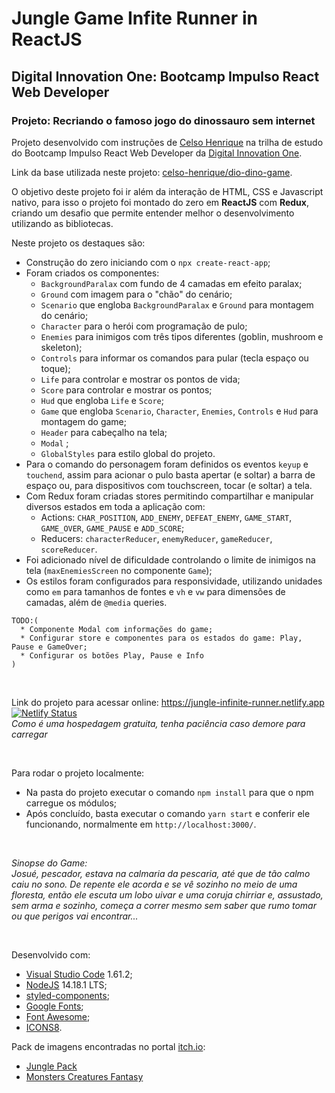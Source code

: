 # Jungle Game Infite Runner in ReactJS
## Digital Innovation One: Bootcamp Impulso React Web Developer
### Projeto: Recriando o famoso jogo do dinossauro sem internet

Projeto desenvolvido com instruções de [Celso Henrique](https://www.linkedin.com/in/devfrontend/) na trilha de estudo do Bootcamp Impulso React Web Developer da [Digital Innovation One](https://digitalinnovation.one/).

Link da base utilizada neste projeto: [celso-henrique/dio-dino-game](https://github.com/celso-henrique/dio-dino-game).

O objetivo deste projeto foi ir além da interação de HTML, CSS e Javascript nativo, para isso o projeto foi montado do zero em **ReactJS** com **Redux**, criando um desafio que permite entender melhor o desenvolvimento utilizando as bibliotecas.

Neste projeto os destaques são:
* Construção do zero iniciando com o `npx create-react-app`;
* Foram criados os componentes:
  * `BackgroundParalax` com fundo de 4 camadas em efeito paralax;
  * `Ground` com imagem para o "chão" do cenário;
  * `Scenario` que engloba `BackgroundParalax` e `Ground` para montagem do cenário;
  * `Character` para o herói com programação de pulo;
  * `Enemies` para inimigos com três tipos diferentes (goblin, mushroom e skeleton);
  * `Controls` para informar os comandos para pular (tecla espaço ou toque);
  * `Life` para controlar e mostrar os pontos de vida;
  * `Score` para controlar e mostrar os pontos;
  * `Hud` que engloba `Life` e `Score`;
  * `Game` que engloba `Scenario`, `Character`, `Enemies`, `Controls` e `Hud` para montagem do game;
  * `Header` para cabeçalho na tela;
  * `Modal` ;
  * `GlobalStyles` para estilo global do projeto.
* Para o comando do personagem foram definidos os eventos `keyup` e `touchend`, assim para acionar o pulo basta apertar (e soltar) a barra de espaço ou, para dispositivos com touchscreen, tocar (e soltar) a tela.
* Com Redux foram criadas stores permitindo compartilhar e manipular diversos estados em toda a aplicação com:
  * Actions: `CHAR_POSITION`, `ADD_ENEMY`, `DEFEAT_ENEMY`, `GAME_START`, `GAME_OVER`, `GAME_PAUSE` e `ADD_SCORE`;
  * Reducers: `characterReducer`, `enemyReducer`, `gameReducer`, `scoreReducer`.
* Foi adicionado nível de dificuldade controlando o limite de inimigos na tela (`maxEnemiesScreen` no componente `Game`);
* Os estilos foram configurados para responsividade, utilizando unidades como `em` para tamanhos de fontes e `vh` e `vw` para dimensões de camadas, além de `@media` queries.

```
TODO:(
  * Componente Modal com informações do game;
  * Configurar store e componentes para os estados do game: Play, Pause e GameOver;
  * Configurar os botões Play, Pause e Info
)
```

&nbsp;

Link do projeto para acessar online: https://jungle-infinite-runner.netlify.app <br/>
[![Netlify Status](https://api.netlify.com/api/v1/badges/9b3537f4-890c-41ab-9c91-44ae3e1ff0d1/deploy-status)](https://app.netlify.com/sites/jungle-infinite-runner/deploys)<br/>
*Como é uma hospedagem gratuita, tenha paciência caso demore para carregar*

&nbsp;

Para rodar o projeto localmente:
* Na pasta do projeto executar o comando `npm install` para que o npm carregue os módulos;
* Após concluído, basta executar o comando `yarn start` e conferir ele funcionando, normalmente em `http://localhost:3000/`.

&nbsp;

*Sinopse do Game:*<br/>
*Josué, pescador, estava na calmaria da pescaria, até que de tão calmo caiu no sono. De repente ele acorda e se vê sozinho no meio de uma floresta, então ele escuta um lobo uivar e uma coruja chirriar e, assustado, sem arma e sozinho, começa a correr mesmo sem saber que rumo tomar ou que perigos vai encontrar...*

&nbsp;

Desenvolvido com:
* [Visual Studio Code](https://code.visualstudio.com/) 1.61.2;
* [NodeJS](https://nodejs.org/en/) 14.18.1 LTS;
* [styled-components](https://styled-components.com/);
* [Google Fonts](https://fonts.google.com/);
* [Font Awesome](https://fontawesome.com/);
* [ICONS8](https://icons8.com/).

Pack de imagens encontradas no portal [itch.io](https://itch.io/):
* [Jungle Pack](https://jesse-m.itch.io/jungle-pack)
* [Monsters Creatures Fantasy](https://luizmelo.itch.io/monsters-creatures-fantasy)